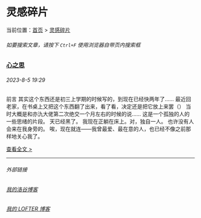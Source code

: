 # 灵感碎片

当前位置：[首页](index.md) > [灵感碎片](insp.md)

###### 如要搜索文章，请按下 ```Ctrl+F``` 使用浏览器自带页内搜索框

### [心之思](insp-1.md)

###### 2023-8-5 19:29

前言 其实这个东西还是初三上学期的时候写的，到现在已经快两年了…… 最近回老家，在书桌上又把这个东西翻了出来，看了看，决定还是把它放上来罢（） 当时大概是和亦氿大佬第二次绝交一个月左右的时候的说……  这是一个孤独的人的一些思绪的片段。  天已经黑了。 我现在正躺在床上。对，独自一人。 也许没有人会来在我身旁的。 唉，现在就连——我曾最爱、最在意的人，也已经不像之前那样地关心我了。

[查看全文 >](insp-1.md)

---
###### 外部链接
###### [我的洛谷博客](https://muhyih.blog.luogu.org/)
###### [我的 LOFTER 博客](https://seven-celsius-sunny.lofter.com/)
